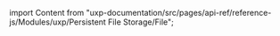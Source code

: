 
import Content from "uxp-documentation/src/pages/api-ref/reference-js/Modules/uxp/Persistent File Storage/File";

<Content query="product=photoshop"/>
